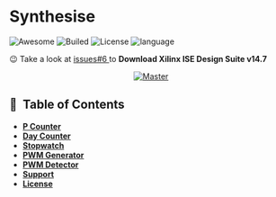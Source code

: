# Synthesise   
![Awesome](https://cdn.rawgit.com/sindresorhus/awesome/d7305f38d29fed78fa85652e3a63e154dd8e8829/media/badge.svg)
![Builed](https://img.shields.io/azure-devops/build/totodem/8cf3ec0e-d0c2-4fcd-8206-ad204f254a96/2?style=flat)
![License](https://img.shields.io/packagist/l/doctrine/orm)
![language](https://img.shields.io/badge/language-verilog-orange)

:wink: Take a look at <a href="https://github.com/BitterOcean/IUT/issues/6"> issues#6 </a> to **Download Xilinx ISE Design Suite v14.7**    

<p align="center">
  <a href="https://github.com/BitterOcean/IUT/edit/master/FPGA/HW3">
    <img src="https://user-images.githubusercontent.com/60509979/81408434-7553e680-9152-11ea-9872-2314a4639d1a.png" alt="Master">
  </a>
</p>

## :anger: &nbsp;Table of Contents

- **[P Counter](#P-Counter)**
- **[Day Counter](#Day-Counter)**
- **[Stopwatch](#Stopwatch)**
- **[PWM Generator](#PWM-Generator)**
- **[PWM Detector](#PWM-Detector)**
- **[Support](#Support)**
- **[License](#License)**
